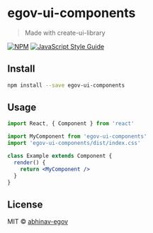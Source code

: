 # egov-ui-components

> Made with create-ui-library

[![NPM](https://img.shields.io/npm/v/egov-ui-components.svg)](https://www.npmjs.com/package/egov-ui-components) [![JavaScript Style Guide](https://img.shields.io/badge/code_style-standard-brightgreen.svg)](https://standardjs.com)

## Install

```bash
npm install --save egov-ui-components
```

## Usage

```jsx
import React, { Component } from 'react'

import MyComponent from 'egov-ui-components'
import 'egov-ui-components/dist/index.css'

class Example extends Component {
  render() {
    return <MyComponent />
  }
}
```

## License

MIT © [abhinav-egov](https://github.com/abhinav-egov)

